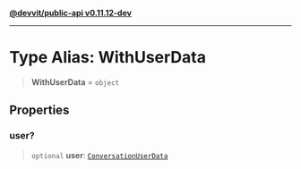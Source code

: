 [**@devvit/public-api v0.11.12-dev**](../../README.md)

---

# Type Alias: WithUserData

> **WithUserData** = `object`

## Properties

<a id="user"></a>

### user?

> `optional` **user**: [`ConversationUserData`](ConversationUserData.md)
